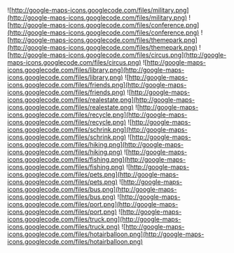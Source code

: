 ![http://google-maps-icons.googlecode.com/files/military.png](http://google-maps-icons.googlecode.com/files/military.png) ![http://google-maps-icons.googlecode.com/files/conference.png](http://google-maps-icons.googlecode.com/files/conference.png) ![http://google-maps-icons.googlecode.com/files/themepark.png](http://google-maps-icons.googlecode.com/files/themepark.png) ![http://google-maps-icons.googlecode.com/files/circus.png](http://google-maps-icons.googlecode.com/files/circus.png) ![http://google-maps-icons.googlecode.com/files/library.png](http://google-maps-icons.googlecode.com/files/library.png) ![http://google-maps-icons.googlecode.com/files/friends.png](http://google-maps-icons.googlecode.com/files/friends.png) ![http://google-maps-icons.googlecode.com/files/realestate.png](http://google-maps-icons.googlecode.com/files/realestate.png) ![http://google-maps-icons.googlecode.com/files/recycle.png](http://google-maps-icons.googlecode.com/files/recycle.png) ![http://google-maps-icons.googlecode.com/files/schrink.png](http://google-maps-icons.googlecode.com/files/schrink.png) ![http://google-maps-icons.googlecode.com/files/hiking.png](http://google-maps-icons.googlecode.com/files/hiking.png) ![http://google-maps-icons.googlecode.com/files/fishing.png](http://google-maps-icons.googlecode.com/files/fishing.png) ![http://google-maps-icons.googlecode.com/files/pets.png](http://google-maps-icons.googlecode.com/files/pets.png) ![http://google-maps-icons.googlecode.com/files/bus.png](http://google-maps-icons.googlecode.com/files/bus.png) ![http://google-maps-icons.googlecode.com/files/port.png](http://google-maps-icons.googlecode.com/files/port.png) ![http://google-maps-icons.googlecode.com/files/truck.png](http://google-maps-icons.googlecode.com/files/truck.png) ![http://google-maps-icons.googlecode.com/files/hotairballoon.png](http://google-maps-icons.googlecode.com/files/hotairballoon.png)